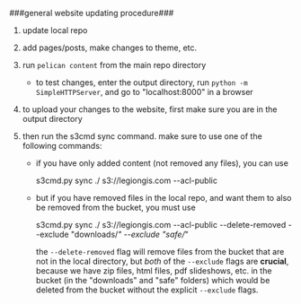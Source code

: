 ###general website updating procedure###

1.  update local repo

2.  add pages/posts, make changes to theme, etc.

3.  run `pelican content` from the main repo directory

    +  to test changes, enter the output directory, run `python -m SimpleHTTPServer`, and go to "localhost:8000" in a browser
    
4.  to upload your changes to the website, first make sure you are in the output directory

5.  then run the s3cmd sync command. make sure to use one of the following commands:

    +  if you have only added content (not removed any files), you can use
    
        s3cmd.py sync ./ s3://legiongis.com --acl-public
    
    +  but if you have removed files in the local repo, and want them to also be removed from the bucket, you must use
    
        s3cmd.py sync ./ s3://legiongis.com --acl-public --delete-removed --exclude "downloads/*" --exclude "safe/*"

        the `--delete-removed` flag will remove files from the bucket that are not in the local directory, but _both_ of the `--exclude` flags are **crucial**, because we have zip files, html files, pdf slideshows, etc. in the bucket (in the "downloads" and "safe" folders) which would be deleted from the bucket without the explicit `--exclude` flags.